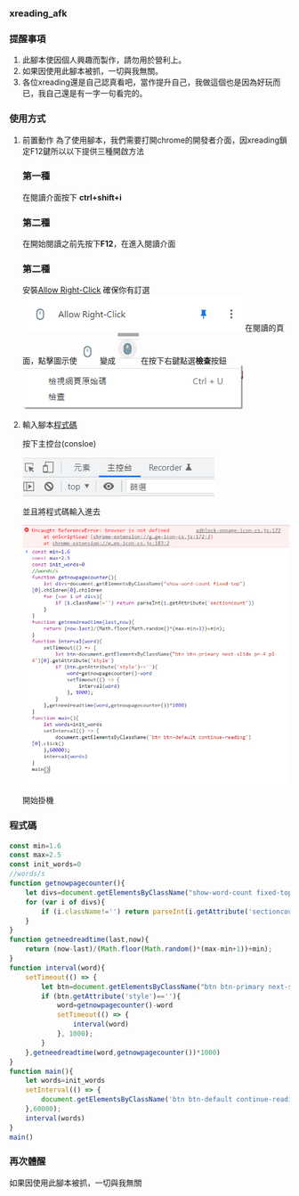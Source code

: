 ### xreading_afk

### 提醒事項

1. 此腳本使因個人興趣而製作，請勿用於營利上。
2. 如果因使用此腳本被抓，一切與我無關。
3. 各位xreading還是自己認真看吧，當作提升自己，我做這個也是因為好玩而已，我自己還是有一字一句看完的。

### 使用方式

1. 前置動作
   為了使用腳本，我們需要打開chrome的開發者介面，因xreading鎖定F12鍵所以以下提供三種開啟方法

   ### 第一種

   在閱讀介面按下 **ctrl+shift+i**

   ### 第二種

   在開始閱讀之前先按下**F12**，在進入閱讀介面

   ### 第二種

   安裝[Allow Right-Click](https://chrome.google.com/webstore/detail/allow-right-click/hnafhkjheookmokbkpnfpmemlppjdgoihttps:/)
   確保你有訂選 ![](assets/20220107_193855_image.png)
   在閱讀的頁面，點擊圖示使  ![](assets/20220107_193925_image.png) 變成 ![](assets/20220107_193936_image.png)
   在按下右鍵點選**檢查**按鈕 ![](assets/20220107_195803_image.png)
2. 輸入腳本[程式碼](https://)

   按下主控台(consloe)

   ![](assets/20220107_200808_image.png)

   並且將程式碼輸入進去

   ![](assets/20220107_200956_image.png)

   開始掛機

### 程式碼

```javascript
const min=1.6
const max=2.5
const init_words=0
//words/s
function getnowpagecounter(){
    let divs=document.getElementsByClassName("show-word-count fixed-top")[0].children[0].children
    for (var i of divs){
        if (i.className!='') return parseInt(i.getAttribute('sectioncount'))
    }
}
function getneedreadtime(last,now){
    return (now-last)/(Math.floor(Math.random()*(max-min+1))+min);
}
function interval(word){
    setTimeout(() => {
        let btn=document.getElementsByClassName("btn btn-primary next-slide pr-4 pl-4")[0].getAttribute('style')
        if (btn.getAttribute('style')==''){
            word=getnowpagecounter()-word
            setTimeout(() => {
                interval(word)
            }, 1000);
        }
    },getneedreadtime(word,getnowpagecounter())*1000)
}
function main(){
    let words=init_words
    setInterval(() => {
        document.getElementsByClassName('btn btn-default continue-reading')[0].click()
    },60000);
    interval(words)
}
main()
```

### 再次體醒

如果因使用此腳本被抓，一切與我無關